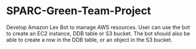 # SPARC-Green-Team-Project
Develop Amazon Lex Bot to manage AWS resources. User  can use the bot to create an EC2 instance, DDB table or S3 bucket. The bot should also be able to create a row in the DDB table, or an object in the S3 bucket. 

